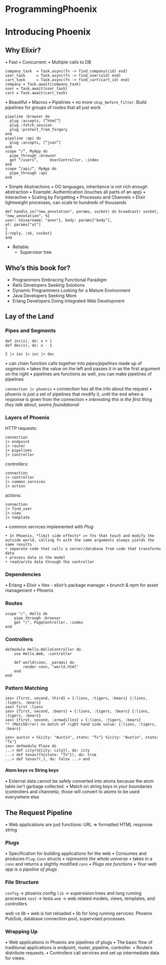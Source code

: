 # ProgrammingPhoenix
# Introducing Phoenix

## Why Elixir?

• Fast
• Concurrent:
	• Multiple calls to DB

```
company_task  = Task.async(fn -> find_company(cid) end)
user_task     = Task.async(fn -> find_user(uid) end)
cart_task     = Task.async(fn -> find_cart(cart_id) end)
company = Task.await(company_task)
user = Task.await(user_task)
cart = Task.await(cart_task)
```

• Beautiful
	• Macros
	• Pipelines
		• no more `skip_before_filter`. Build pipelines for groups of routes that all just work

```
pipeline :browser do
  plug :accepts, [“html”]
  plug :fetch_session
  plug :protect_from_forgery
end
pipeline :api do
  plug :accepts, [“json”]
end
scope “/”, MyApp do
  pipe_through :browser
  get “/users”,     UserController, :index
end
scope “/api/“, MyApp do
  pipe_through :api
end
```

• Simple Abstractions
	• OO languages, inheritance is not rich enough abstraction
	• Example: Authentication (touches all parts of an app)
•  Interactive
• Scaling by Forgetting
• Processes and Channels
	• Elixir lightweight processes, can scale to hundreds of thousands

```
def handle_in("new_annotation", params, socket) do broadcast! socket, "new_annotation", %{
user: %{username: "anon"}, body: params["body"],
at: params["at"]
}
{:reply, :ok, socket}
end
```
- Reliable
	- Supervisor tree

## Who’s this book for?
- Programmers Embracing Functional Paradigm
- Rails Developers Seeking Solutions
- Dynamic Programmers Looking for a Mature Environment
- Java Developers Seeking More
- Erlang Developers Doing Integrated Web Development

## Lay of the Land
### Pipes and Segments
```
def inc(x), do: x + 1
def dec(x), do: x - 1

2 |> inc |> inc |> dec
```
• can chain function calls together into *pipes/pipelines* made up of *segments*
• takes the value on the left and passes it in as the first argument on the right
• pipelines are functions as well, you can make pipelines of pipelines

`connection |> phoenix`
• connection has all the info about the request
• phoenix is just a set of pipelines that modify it, until the end when a response is given from the connection
• *interesting this is the first thing they talk about*, *seems foundational*

### Layers of Phoenix

HTTP requests:
```
connection
|> endpoint
|> router
|> pipelines
|> controller
```

controllers:
```
connection
|> controller
|> common_services
|> action
```

actions:
```
connection
|> find_user
|> view
|> template
```

• common services implemented with *Plug*

	• In Phoenix, *limit side effects* => fns that touch and modify the outside world, calling fn with the same arguments always yields the same results
	• separate code that calls a server/database from code that transforms data
	• process data in the model
	• read/write data through the controller

### Dependencies
• Erlang
• Elixir
• Hex - elixir’s package manager
• brunch & npm for asset management
• Phoenix


### Routes
```
scope "/", Hello do
	pipe_through :browser
	get "/", PageController, :index
end
```

### Controllers
```
defmodule Hello.HelloController do
	use Hello.Web, :controller

	def world(conn, _params) do
		render conn, "world.html"
	end
end
```

### Pattern Matching
```
iex> {first, second, third} = {:lions, :tigers, :bears} {:lions, :tigers, :bears}
iex> first :lions
iex> {first, second, :bears} = {:lions, :tigers, :bears} {:lions, :tigers, :bears}
iex> {first, second, :armadillos} = {:lions, :tigers, :bears}
** (MatchError) no match of right hand side value: {:lions, :tigers, :bears}

iex> austin = %{city: "Austin", state: "Tx"} %{city: "Austin", state: "Tx"}
iex> defmodule Place do
...> def city(%{city: city}), do: city
...> def texas?(%{state: "Tx"}), do: true
...> def texas?(_), do: false ...> end
```

#### Atom keys vs String keys
• External data cannot be safely converted into atoms because the atom table isn’t garbage collected.
• Match on string keys in your boundaries (controllers and channels), those will convert to atoms to be used everywhere else

## The Request Pipeline
• Web applications are just functions: URL => formatted HTML response string

### Plugs
• Specification for building applications for the web
• Consumes and produces `Plug.Conn` structs
	• *represents the whole universe*
• takes in a `conn` and returns a slightly modified `conn`
• *Plugs are functions*
• *Your web app is a pipeline of plugs*

### File Structure
`config` -> phoenix config
`lib` -> supervision trees and long running processes
`test` -> tests
`web` -> web related models, views, templates, and controllers

*web vs lib*
• web is hot reloaded
• lib for long running services: Phoenix PubSub, database connection pool, supervised processes

### Wrapping Up
• Web applications in Phoenix are pipelines of plugs
• The basic flow of traditional applications is endpoint, router, pipeline, controller.
• Routers distribute requests.
• Controllers call services and set up intermediate data for views.

